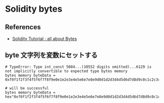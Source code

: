 # Solidity bytes

## References

- [Solidity Tutorial : all about Bytes](https://jeancvllr.medium.com/solidity-tutorial-all-about-bytes-9d88fdb22676)

## byte 文字列を変数にセットする

```
# TypeError: Type int_const 5084...(10552 digits omitted)...6129 is not implicitly convertible to expected type bytes memory
bytes memory byteData = 0xf0f1f2f3f4f5f6f7f8f9e0e1e2e3e4e5e6e7e8e9d0d1d2d3d4d5d6d7d8d9c0c1c2c3c4c5c6c7c8c9b0b1b2b3b4b5b6b7b8b9a0a1a2a3a4a5a6a7a8a999989796;

# will be successful
bytes memory byteData = hex"0xf0f1f2f3f4f5f6f7f8f9e0e1e2e3e4e5e6e7e8e9d0d1d2d3d4d5d6d7d8d9c0c1c2c3c4c5c6c7c8c9b0b1b2b3b4b5b6b7b8b9a0a1a2a3a4a5a6a7a8a999989796";
```
